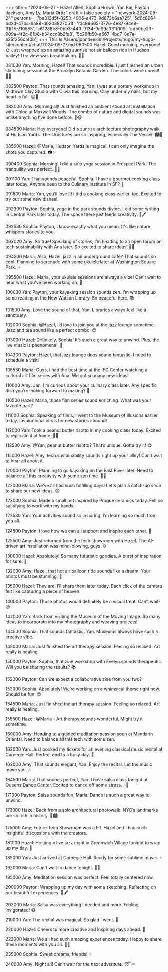 +++
title = "2024-09-27 - Hazel Allen, Sophia Brown, Yan Bai, Payton Jackson, Amy Ly, Maria Ortiz"
draft = false
society = "newyork-2024-09-24"
persons = ['ba313d5f-0253-4906-a473-9d873b6aa725', '5d6c8964-bd2d-47bc-9a88-d0208827051f', 'f3c99605-3776-4e87-94e8-31ff7e710585', 'c61288b8-0bb3-44ff-9134-9e99a331b109', 'cd50be23-909a-4f2c-81b8-b34ccc8b2fa8', '5c26fb50-a667-4bd7-8e7a-a35f256caf0b']
+++
This is /Users/joonheekim/Projects/hugo/my-hugo-site/content/chat/2024-09-27.md
080500 Hazel: Good morning, everyone! 🌞 Just wrapped up an amazing sunrise hot air balloon ride in Hudson Valley! The view was breathtaking. 📸✨

081030 Yan: Morning, Hazel! That sounds incredible. I just finished an urban sketching session at the Brooklyn Botanic Garden. The colors were unreal! 🍁🍂

082500 Payton: That sounds amazing, Yan. I was at a pottery workshop in Midtown Clay Studio with Olivia this morning. Clay under my nails, but my heart is full. 😌👐

083000 Amy: Morning all! Just finished an ambient sound art installation with Chloe at Maxwell Woods. The combo of nature and digital sounds was unlike anything I've done before. 🌲🎧

084530 Maria: Hey everyone! Did a sunrise architecture photography walk at Hudson Yards. The structures are so inspiring, especially The Vessel! 🏙️📸

085600 Hazel: @Maria, Hudson Yards is magical. I can only imagine the shots you captured. 📷✨

090400 Sophia: Morning! I did a solo yoga session in Prospect Park. The tranquility was perfect. 🧘‍♀️

091100 Yan: That sounds peaceful, Sophia. I have a gourmet cooking class later today. Anyone been to the Culinary Institute in SF? 🍳

091500 Maria: Yan, you’ll love it! I did a cooking class earlier, too. Excited to try out some new dishes!

092300 Payton: Sophia, yoga in the park sounds divine. I did some writing in Central Park later today. The space there just feeds creativity. 🌳🖊️

092530 Sophia: Payton, I know exactly what you mean. It's like nature whispers stories to you.

093020 Amy: So true! Speaking of stories, I’m heading to an open forum on tech sustainability with Ana later. So excited to share ideas! 🌿🤖

094500 Maria: Also, Hazel, jazz in an underground café? That sounds so cool. Planning to serenade with some ukulele later at Washington Square Park. 🎶

095500 Hazel: Maria, your ukulele sessions are always a vibe! Can’t wait to hear what you've been working on. 🎵

100030 Yan: Payton, your kayaking session sounds zen. I’m wrapping up some reading at the New Watson Library. So peaceful here. 📚

101500 Amy: Love the sound of that, Yan. Libraries always feel like a sanctuary.

102000 Sophia: @Hazel, I’d love to join you at the jazz lounge sometime. Jazz and tea sound like a perfect combo. 😊

103000 Hazel: Definitely, Sophia! It’s such a great way to unwind. Plus, the live music is phenomenal. 🎷

104200 Payton: Hazel, that jazz lounge does sound fantastic. I need to schedule a visit!

105530 Maria: Guys, I had the best time at the IFC Center watching a cultural art film series with Ana. We got so many new ideas!

110000 Amy: Jan, I’m curious about your culinary class later. Any specific dish you’re looking forward to making? 🍲

110530 Hazel: Maria, those film series sound enriching. What was your favorite part?

111000 Sophia: Speaking of films, I went to the Museum of Illusions earlier today. Inspirational ideas for new stories abound!

112000 Yan: Took a peanut butter risotto in my cooking class today. Excited to replicate it at home. 🍴✨

113530 Amy: @Yan, peanut butter risotto? That’s unique. Gotta try it! 😋

115000 Hazel: Amy, tech sustainability sounds right up your alley! Can’t wait to hear all about it.

120000 Payton: Planning to go kayaking on the East River later. Need to balance all this creativity with some zen time. 🛶💭

122000 Maria: We’ve all had such fulfilling days! Let's plan a catch-up soon to share our new ideas. 😊

123000 Sophia: Made a small pot inspired by Prague ceramics today. Felt so satisfying to work with my hands.

123530 Yan: Your activities sound so inspiring. I’m learning so much from you all.

124500 Payton: I love how we can all support and inspire each other. 🌟

125500 Amy: Just returned from the tech showroom with Hazel. The AI-driven art installation was mind-blowing, guys. 🌐

130000 Hazel: Absolutely! So many futuristic goodies. A burst of inspiration for sure. 🚀

132000 Amy: Hazel, that hot air balloon ride sounds like a dream. Your photos must be stunning. 🌅

135000 Hazel: They are! I’ll share them later today. Each click of the camera felt like capturing a piece of heaven.

140000 Payton: Those photos would definitely be a visual treat. Can’t wait! 😍

142000 Yan: Back from visiting the Museum of the Moving Image. So many ideas to incorporate into my photography and weaving projects!

144500 Sophia: That sounds fantastic, Yan. Museums always have such a creative vibe.

145000 Maria: Just finished the art therapy session. Feeling so relaxed. Art really is healing.

150000 Payton: Sophia, that zine workshop with Evelyn sounds therapeutic. Will you be sharing the results? 📚

152000 Payton: Can we expect a collaborative zine from you two? 

153000 Sophia: Absolutely! We’re working on a whimsical theme right now. Should be fun. 😊

154500 Maria: Just finished the art therapy session. Feeling so relaxed. Art really is healing.

155500 Hazel: @Maria - Art therapy sounds wonderful. Might try it sometime.

160000 Amy: Heading to a guided meditation session soon at Mandarin Oriental. Need to balance all this tech with some zen.

162000 Yan: Just booked my tickets for an evening classical music recital at Carnegie Hall. Perfect end to a busy day. 🎻

163000 Amy: That sounds elegant, Yan. Enjoy the recital. Let the music move you. 🎶

164500 Maria: That sounds perfect, Yan. I have salsa class tonight at Queens Dance Center. Excited to dance off some stress. 🎶💃

171000 Payton: Salsa sounds fun, Maria! Dance is such a great way to unwind.

173000 Hazel: Back from a solo architectural photowalk. NYC’s landmarks are so rich in history. 📸🏙️

175000 Amy: Future Tech Showroom was a hit. Hazel and I had such insightful discussions with the creators.

181000 Hazel: Hosting a live jazz night in Greenwich Village tonight to wrap up my day. 🎷

185000 Yan: Just arrived at Carnegie Hall. Ready for some sublime music. 🎶

192000 Maria: Can't wait to dance tonight. 🕺💃

195000 Amy: Meditation session was perfect. Feel totally centered now.

200000 Payton: Wrapping up my day with some sketching. Reflecting on our beautiful experiences. 🌌🖋️

203000 Maria: Salsa was everything I needed and more. Feeling invigorated! 😅

210000 Yan: The recital was magical. So glad I went. 🎻

220000 Hazel: Cheers to more creative and inspiring days ahead. 🥂

223000 Maria: We all had such amazing experiences today. Happy to share these moments with you all. 🥰🌟

235000 Sophia: Sweet dreams, friends! ✨

240000 Amy: Night all! Can’t wait for the next adventure. 😴💤


